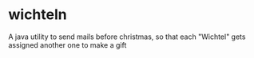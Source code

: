 wichteln
========

A java utility to send mails before christmas, so that each "Wichtel" gets assigned another one to make a gift
